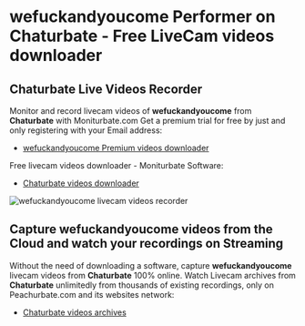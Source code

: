 # wefuckandyoucome Performer on Chaturbate - Free LiveCam videos downloader

## Chaturbate Live Videos Recorder

Monitor and record livecam videos of **wefuckandyoucome** from **Chaturbate** with Moniturbate.com
Get a premium trial for free by just and only registering with your Email address:
* [wefuckandyoucome Premium videos downloader](https://moniturbate.com/request-demo-licence-key.html)

Free livecam videos downloader - Moniturbate Software:
* [Chaturbate videos downloader](https://moniturbate.com/moniturbate-download-software.html)

![wefuckandyoucome livecam videos recorder](https://peachurnet.com/templates/moniturbate-software.png)


## Capture wefuckandyoucome videos from the Cloud and watch your recordings on Streaming

Without the need of downloading a software, capture **wefuckandyoucome** livecam videos from **Chaturbate** 100% online.
Watch Livecam archives from **Chaturbate** unlimitedly from thousands of existing recordings, only on Peachurbate.com and its websites network:
* [Chaturbate videos archives](https://peachurnet.com/)